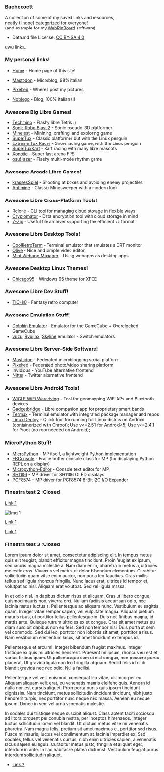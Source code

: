 ### Bachecoctt

A collection of some of my saved links and resources,  
neatly (I hope) categorized for everyone!  
(and example for my [WebPinBoard](https://gitlab.com/octospacc/WebPinBoard) software)

- Data.md file License: [CC BY-SA 4.0](https://creativecommons.org/licenses/by-sa/4.0)

uwu links..


### My personal links!

- [Home](../) - Home page of this site!

- [Mastodon](https://mastodon.uno/@octo) - Microblog, 98% italian  
- [Pixelfed](https://pixelfed.uno/@octo) - Where I post my pictures  
- [Noblogo](https://noblogo.org/loli-documentatrice) - Blog, 100% italian (!)  


### Awesome Big Libre Games!
- [Techmino](https://github.com/26F-Studio/Techmino) - Flashy libre Tetris :)  
- [Sonic Robo Blast 2](https://www.srb2.org) - Sonic pseudo-3D platformer  
- [Minetest](https://www.minetest.net) - Minining, crafting, and exploring game  
- [SuperTux](https://www.supertux.org) - Classic platformer but with the Linux penguin  
- [Extreme Tux Racer](https://sourceforge.net/projects/extremetuxracer) - Snow racing game, with the Linux penguin  
- [SuperTuxKart](https://supertuxkart.net) - Kart racing with many libre mascots  
- [Xonotic](https://xonotic.org) - Super fast arena FPS  
- [osu! lazer](https://github.com/ppy/osu) - Flashy multi-mode rhythm game  


### Awesome Arcade Libre Games!
- [krassesSpiel](https://f-droid.org/packages/com.autismprime.krassesSpiel) - Shooting at boxes and avoiding enemy projectiles  
- [Antimine](https://f-droid.org/packages/dev.lucanlm.antimine) - Classic Minesweeper with a modern look  


### Awesome Libre Cross-Platform Tools!
- [Rclone](https://rclone.org) - CLI tool for managing cloud storage in flexible ways  
- [Cryptomator](https://cryptomator.org) - Data encryption tool with cloud storage in mind  
- [7-Zip](https://www.7-zip.org) - Useful file archiver supporting the efficient 7z format  


### Awesome Libre Desktop Tools!
- [CoolRetroTerm](https://github.com/Swordfish90/cool-retro-term) - Terminal emulator that emulates a CRT monitor  
- [Olive](https://olivevideoeditor.org) - Nice and simple video editor  
- [Mint Webapp Manager](https://github.com/linuxmint/webapp-manager) - Using webapps as desktop apps  


### Awesome Desktop Linux Themes!
- [Chicago95](https://github.com/grassmunk/Chicago95) - Windows 95 theme for XFCE


### Awesome Libre Dev Stuff!
- [TIC-80](https://tic80.com) - Fantasy retro computer  


### Awesome Emulation Stuff!
- [Dolphin Emulator](https://dolphin-emu.org) - Emulator for the GameCube + Overclocked GameCube  
- [yuzu](https://yuzu-emu.org), [Ryujinx](https://ryujinx.org), [Skyline](https://github.com/skyline-emu/skyline) emulator - Switch emulators


### Awesome Libre Server-Side Software!
- [Mastodon](https://github.com/mastodon/mastodon) - Federated microblogging social platform  
- [Pixelfed](https://github.com/pixelfed/pixelfed) - Federated photo/video sharing platform  
- [Invidious](https://github.com/iv-org/invidious) - YouTube alternative frontend  
- [Nitter](https://github.com/zedeus/nitter) - Twitter alternative frontend  


### Awesome Libre Android Tools!
- [WiGLE WiFi Wardriving](https://f-droid.org/packages/net.wigle.wigleandroid) - Tool for geomapping WiFi APs and Bluetooth devices  
- [Gadgetbridge](https://f-droid.org/packages/nodomain.freeyourgadget.gadgetbridge) - Libre companion app for proprietary smart bands  
- [Termux](https://f-droid.org/packages/com.termux) - Terminal emulator with integrated package manager and repos  
- [Linux Deploy](https://github.com/meefik/linuxdeploy) - Quick tool for running full Linux distros on Android (containerized with Chroot); Use v<=2.5.1 for Android<5; Use v<=2.4.1 for Proot (no root needed on Android);  


### MicroPython Stuff!
- [MicroPython](https://micropython.org) - MP itself, a lightweight Python implementation  
- [FBConsole](https://github.com/boochow/FBConsole) - Frame buffer console class for MP (for displaying Python REPL on a display)  
- [Micropython-Editor](https://github.com/robert-hh/Micropython-Editor) - Console text editor for MP  
- [SH1106](https://github.com/robert-hh/SH1106) - MP driver for SH1106 OLED displays  
- [PCF8574](https://github.com/mcauser/micropython-pcf8574) - MP driver for PCF8574 8-Bit I2C I/O Expander  


### Finestra test 2 :Closed
[Link 1](example.com)

![Img 1](https://i.imgur.com/5bdkMlg.gif)

[Link 1](example.com)

[Link 1](example.com)


### Finestra test 3 :Closed
Lorem ipsum dolor sit amet, consectetur adipiscing elit. In tempus metus quis elit feugiat, blandit efficitur magna tincidunt. Proin feugiat ex ipsum, sed iaculis magna molestie a. Nam diam enim, pharetra in metus a, ultricies molestie eros. Vivamus vel metus ut dolor bibendum elementum. Curabitur sollicitudin quam vitae enim auctor, non porta leo faucibus. Cras mollis tellus sed ligula rhoncus fringilla. Nunc lacus erat, ultrices id tempor et, volutpat ac nisl. Aliquam erat volutpat. Sed vel ligula massa.

In et odio nisl. In dapibus dictum risus et aliquam. Cras ut libero congue, euismod mauris non, viverra orci. Nullam facilisis accumsan odio, nec lacinia metus luctus a. Pellentesque ac aliquam nunc. Vestibulum eu sagittis quam. Integer vitae semper sapien, vel vulputate magna. Aliquam pretium mauris risus, ut porttitor tellus pellentesque in. Duis nec finibus magna, id mattis ante. Quisque rutrum ultricies ex et congue. Cras sit amet metus eu diam suscipit dapibus non eu felis. Sed non tempor nisi. Duis porta ut sem vel commodo. Sed dui leo, porttitor non lobortis sit amet, porttitor a risus. Nam vestibulum elementum lacus, sit amet tincidunt ex tempus id.

Pellentesque et arcu mi. Integer bibendum feugiat maximus. Integer tristique ex quis mi ultricies hendrerit. Praesent mi ipsum, rhoncus eu est et, varius finibus quam. Ut pellentesque sem ut nisl congue, non posuere purus placerat. Ut gravida ligula non leo fringilla aliquam. Sed id felis id nibh blandit gravida nec nec odio. Nulla facilisi.

Pellentesque vel velit euismod, consequat leo vitae, ullamcorper ex. Aliquam aliquam velit erat, eu venenatis mauris eleifend quis. Aenean id nulla non est cursus aliquet. Proin porta purus quis ipsum tincidunt dignissim. Nam tincidunt, metus sollicitudin tincidunt tincidunt, nibh justo hendrerit turpis, nec porttitor nunc neque nec massa. Aenean eu neque ipsum. Donec in sem vel urna venenatis molestie.

In sodales dui tristique neque suscipit aliquet. Class aptent taciti sociosqu ad litora torquent per conubia nostra, per inceptos himenaeos. Integer luctus sollicitudin lorem vel blandit. Ut dictum metus vitae mi venenatis pharetra. Nam magna felis, pretium sit amet maximus et, porttitor sed risus. Fusce mi mauris, luctus vel condimentum at, lacinia imperdiet ex. Sed sodales, tellus vel venenatis cursus, nibh enim ultricies sapien, a venenatis lacus sapien eu ligula. Curabitur metus justo, fringilla et aliquet eget, interdum in ante. In hac habitasse platea dictumst. Vestibulum feugiat purus interdum sollicitudin aliquet.

- [Link 2](example.com)
